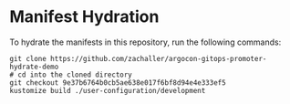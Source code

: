 # Manifest Hydration

To hydrate the manifests in this repository, run the following commands:

```shell
git clone https://github.com/zachaller/argocon-gitops-promoter-hydrate-demo
# cd into the cloned directory
git checkout 9e37b6764b0cb5ae638e017f6bf8d94e4e333ef5
kustomize build ./user-configuration/development
```
